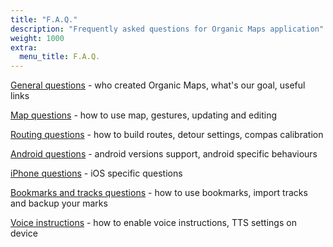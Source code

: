 ```yaml
---
title: "F.A.Q."
description: "Frequently asked questions for Organic Maps application"
weight: 1000
extra:
  menu_title: F.A.Q.
---
```


[General questions](general) - who created Organic Maps, what's our goal, useful links

[Map questions](map) - how to use map, gestures, updating and editing

[Routing questions](routing) - how to build routes, detour settings, compas calibration

[Android questions](android) - android versions support, android specific behaviours

[iPhone questions](ios) - iOS specific questions

[Bookmarks and tracks questions](bookmarks) - how to use bookmarks, import tracks and backup your marks

[Voice instructions](tts) - how to enable voice instructions, TTS settings on device

[github]: https://github.com/organicmaps/organicmaps
[license]: http://www.apache.org/licenses/LICENSE-2.0
[copyright]: https://github.com/organicmaps/organicmaps/blob/master/data/copyright.html
